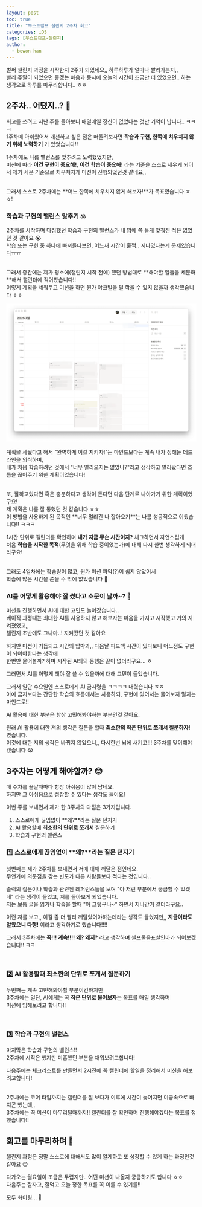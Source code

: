 ```yaml
---
layout: post
toc: true
title: "부스트캠프 챌린지 2주차 회고"
categories: iOS 
tags: [부스트캠프-챌린지]
author:
  - bowon han
---
```


벌써 챌린지 과정을 시작한지 2주가 되었네요,, 하루하루가 얼마나 빨리가는지,,
<br>
빨리 주말이 되었으면 좋겠는 마음과 동시에 오늘의 시간이 조금만 더 있었으면.. 하는 생각으로 하루를 마무리합니다.. ㅎㅎ

## 2주차.. 어땠지..? 🤔
회고를 쓰려고 지난 주를 돌아보니 매일매일 정신이 없었다는 것만 기억이 납니다.. ㅋㅋㅋ <br>
1주차에 아쉬웠어서 개선하고 싶은 점은 떠올려보자면 **학습과 구현, 한쪽에 치우치지 않기 위해 노력하기** 가 있었습니다!! 


1주차에도 나름 밸런스를 맞추려고 노력했었지만, <br>
미션에 따라 **이건 구현이 중요해!**, **이건 학습이 중요해!** 라는 기준을 스스로 세우게 되어서 제가 세운 기준으로 치우쳐지게 미션이 진행되었던것 같네요,,  

<br>
그래서 스스로 2주차에는 **어느 한쪽에 치우치지 않게 해보자!**가 목표였습니다 ㅎㅎ!

### 학습과 구현의 밸런스 맞추기 ⚖️ 
2주차를 시작하며 다짐했던 학습과 구현의 밸런스가 내 맘에 쏙 들게 맞춰진 적은 없었던 것 같아요 😭 <br>
학습 또는 구현 중 하나에 빠져들다보면, 어느새 시간이 훌쩍.. 지나있다는게 문제였습니다ㅠㅠ  

<br>
그래서 중간에는 제가 평소에(챌린지 시작 전에) 했던 방법대로 **해야할 일들을 세분화**해서 캘린더에 적어봤습니다!!  <br>
이렇게 계획을 세워두고 미션을 하면 뭔가 야크털을 덜 깎을 수 있지 않을까 생각했습니다 ㅎㅎ <br>

<img src="/images/boostcamp-memoir-1-1.png" width="800"> <br>

계획을 세웠다고 해서 "완벽하게 이걸 지키자!"는 마인드보다는 계속 내가 정해둔 데드라인을 의식하며, 
<br>
내가 처음 학습하려던 것에서 "너무 멀리오지는 않았나?"라고 생각하고 멀리왔다면 흐름을 끊어주기 위한 계획이었습니다! 

<br>
또, 잘하고있다면 혹은 충분하다고 생각이 든다면 다음 단계로 나아가기 위한 계획이었구요!

<br>
제 계획은 나름 잘 통했던 것 같습니다 ㅎㅎ <br>
이 방법을 사용하게 된 목적인 **너무 멀리간 나 잡아오기**는 나름 성공적으로 이뤘습니다!! ㅋㅋㅋ

1시간 단위로 캘린더를 확인하며 **내가 지금 무슨 시간이지?** 체크하면서 자연스럽게 <br>
처음 **학습을 시작한 목적**(무엇을 위해 학습 중이었는가)에 대해 다시 한번 생각하게 되더라구요!

<br>
그래도 4일차에는 학습량이 많고, 뭔가 미션 파악(?)이 쉽지 않았어서 <br>
학습에 많은 시간을 쏟을 수 밖에 없었습니다 🥲



### AI를 어떻게 활용해야 잘 썼다고 소문이 날까~? 🤖
미션을 진행하면서 AI에 대한 고민도 늘어갔습니다.. <br>
베이직 과정때는 최대한 AI를 사용하지 않고 해보자는 마음을 가지고 시작했고 거의 지켜졌었고,, <br>
챌린지 초반에도 그나마..! 지켜졌던 것 같아요
<br>

하지만 미션이 거듭되고 시간의 압박과,, 다음날 피드백 시간이 있다보니 어느정도 구현이 되어야한다는 생각에 <br>
한번만 물어볼까? 하며 시작된 AI와의 동행은 끝이 없더라구요... ㅎ 
<br>

그러면서 AI를 어떻게 해야 잘 쓸 수 있을까에 대해 고민이 들었습니다. <br>

그래서 일단 수요일엔 스스로에게 AI 금지령을 ㅋㅋㅋㅋ 내렸습니다 ㅎㅎ <br>
아예 금지보다는 간단한 학습의 흐름에서는 사용하되, 구현에 있어서는 물어보지 말자는 마인드로!!

AI 활용에 대한 부분은 항상 고민해봐야하는 부분인것 같아요.<br>

원래 AI 활용에 대한 저의 생각은 질문을 할때 **최소한의 작은 단위로 쪼개서 질문하자!** 였습니다.<br>
이것에 대한 저의 생각은 바뀌지 않았으니,, 다시한번 뇌에 새기고!!! 3주차를 맞이해야겠습니다 😭


## 3주차는 어떻게 해야할까? 😊
매 주차를 끝날때마다 항상 아쉬움이 많이 남네요. <br>
하지만 그 아쉬움으로 성장할 수 있다는 생각도 들어요!<br>

이번 주를 보내면서 제가 한 3주차의 다짐은 3가지입니다.

1. 스스로에게 끊임없이 **왜?**라는 질문 던지기
2. AI 활용할때 **최소한의 단위로 쪼개서** 질문하기 
3. 학습과 구현의 밸런스 

### 1️⃣ 스스로에게 끊임없이 **왜?**라는 질문 던지기
첫번째는 제가 2주차를 보내면서 저에 대해 깨달은 점인데요. <br> 
무언가에 의문점을 갖는 빈도가 다른 사람들보다 적다는 것입니다..
<br>

슬랙의 질문이나 학습과 관련된 레퍼런스들을 보며 "아 저런 부분에서 궁금할 수 있겠네" 라는 생각이 들었고, 저를 돌아보게 되었습니다.<br>
저는 보통 글을 읽거나 학습을 할때 "아 그렇구나~" 하면서 지나간거 같더라구요.. <br>

이런 저를 보고,, 이걸 좀 더 빨리 깨달았어야하는데라는 생각도 들었지만,, **지금이라도 알았으니 다행!** 이라고 생각하기로 했습니다!!!!<br>

그래서 3주차에는 **꼭!!! 계속!!!! 왜? 왜지?** 라고 생각하며 셀프물음표살인마가 되어보겠습니다!! ㅋㅋ

<br>

### 2️⃣ AI 활용할때 최소한의 단위로 쪼개서 질문하기 
두번째는 계속 고민해봐야할 부분이긴하지만 <br>
3주차에는 일단, AI에게는 꼭 **작은 단위로 물어보자**는 목표를 매일 생각하며 <br>
미션에 임해보려고 합니다!!

<br>

### 3️⃣ 학습과 구현의 밸런스 
마지막은 학습과 구현의 밸런스!! <br>
2주차에 시작은 했지만 미흡했던 부분을 채워보려고합니다! <br>

다음주에는 체크리스트를 만들면서 2시전에 꼭 캘린더에 할일을 정리해서 미션을 해보려고합니다! 

<br>
2주차에는 코어 타임까지는 캘린더를 잘 보다가 이후에 시간이 늦어지면 미궁속으로 빠지곤 했는데,, <br>
3주차에는 꼭 미션이 마무리될때까지!! 캘린더를 잘 확인하며 진행해야겠다는 목표를 정했습니다!! 


## 회고를 마무리하며 📝
챌린지 과정은 정말 스스로에 대해서도 많이 알게하고 또 성장할 수 있게 하는 과정인것 같아요 😊 <br>

다가오는 월요일이 조금은 두렵지만.. 어떤 미션이 나올지 궁금하기도 합니다 ㅎㅎ <br>
다음주는 잘자고, 잘먹고 오늘 정한 목표를 꼭 이룰 수 있기를!! <br>

모두 화이팅... 🫠


